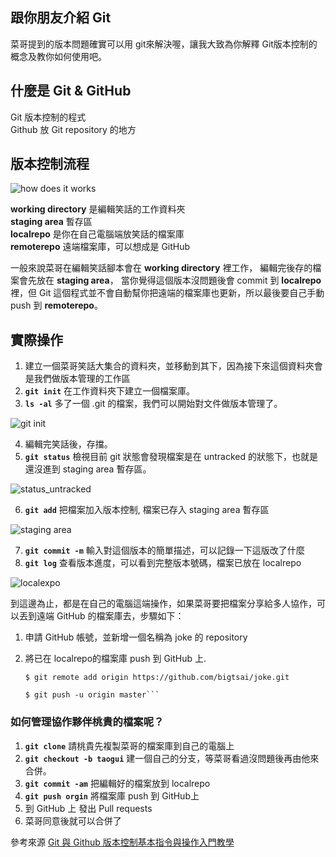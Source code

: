 ## 跟你朋友介紹 Git

菜哥提到的版本問題確實可以用 git來解決喔，讓我大致為你解釋 Git版本控制的概念及教你如何使用吧。

## 什麼是 Git & GitHub
Git 版本控制的程式  
Github 放 Git repository 的地方

## 版本控制流程

![how does it works](https://static.coderbridge.com/img/techbridge/images/kdchang/cs101/git-workflow.png)

**working directory** 是編輯笑話的工作資料夾   
**staging area** 暫存區  
**localrepo** 是你在自己電腦端放笑話的檔案庫   
**remoterepo** 遠端檔案庫，可以想成是 GitHub

一般來說菜哥在編輯笑話腳本會在 **working directory** 裡工作， 編輯完後存的檔案會先放在 **staging area**， 當你覺得這個版本沒問題後會 commit 到 **localrepo** 裡，但 Git 這個程式並不會自動幫你把遠端的檔案庫也更新，所以最後要自己手動 push 到 **remoterepo**。

## 實際操作
1. 建立一個菜哥笑話大集合的資料夾，並移動到其下，因為接下來這個資料夾會是我們做版本管理的工作區
2. **` git init `** 在工作資料夾下建立一個檔案庫。
3. **`ls -al`** 多了一個 .git 的檔案，我們可以開始對文件做版本管理了。

![git init](https://imgur.com/ng3bkRy)

4. 編輯完笑話後，存擋。
5. **`git status`** 檢視目前 git 狀態會發現檔案是在 untracked 的狀態下，也就是還沒進到 staging area 暫存區。

![status_untracked](https://imgur.com/o6hXChR)

6. **`git add`** 把檔案加入版本控制, 檔案已存入 staging area 暫存區

![staging area](https://imgur.com/tkd2z8C)

7. **`git commit -m`** 輸入對這個版本的簡單描述，可以記錄一下這版改了什麼
8. **`git log`** 查看版本進度，可以看到完整版本號碼，檔案已放在 localrepo

![localexpo](https://imgur.com/0WHielk)

到這邊為止，都是在自己的電腦這端操作，如果菜哥要把檔案分享給多人協作，可以丟到遠端 GitHub 的檔案庫去，步驟如下：

1. 申請 GitHub 帳號，並新增一個名稱為 joke 的 repository
2. 將已在 localrepo的檔案庫 push 到 GitHub 上. 

    ```
    $ git remote add origin https://github.com/bigtsai/joke.git 
    
    $ git push -u origin master```

### 如何管理協作夥伴桃貴的檔案呢？
1. **`git clone`** 請桃貴先複製菜哥的檔案庫到自己的電腦上
2. **`git checkout -b taogui`** 建一個自己的分支，等菜哥看過沒問題後再由他來合併。
3. **`git commit -am`** 把編輯好的檔案放到 localrepo
4. **`git push orgin`** 將檔案庫 push 到 GitHub上
5. 到 GitHub 上 發出 Pull requests 
6. 菜哥同意後就可以合併了
    

參考來源
[Git 與 Github 版本控制基本指令與操作入門教學](https://blog.techbridge.cc/2018/01/17/learning-programming-and-coding-with-python-git-and-github-tutorial/)

